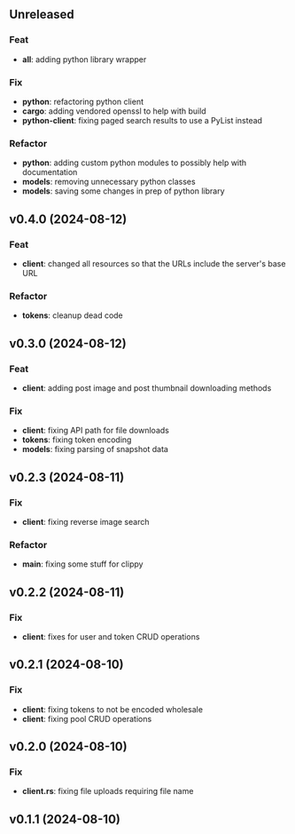 ## Unreleased

### Feat

- **all**: adding python library wrapper

### Fix

- **python**: refactoring python client
- **cargo**: adding vendored openssl to help with build
- **python-client**: fixing paged search results to use a PyList instead

### Refactor

- **python**: adding custom python modules to possibly help with documentation
- **models**: removing unnecessary python classes
- **models**: saving some changes in prep of python library

## v0.4.0 (2024-08-12)

### Feat

- **client**: changed all resources so that the URLs include the server's base URL

### Refactor

- **tokens**: cleanup dead code

## v0.3.0 (2024-08-12)

### Feat

- **client**: adding post image and post thumbnail downloading methods

### Fix

- **client**: fixing API path for file downloads
- **tokens**: fixing token encoding
- **models**: fixing parsing of snapshot data

## v0.2.3 (2024-08-11)

### Fix

- **client**: fixing reverse image search

### Refactor

- **main**: fixing some stuff for clippy

## v0.2.2 (2024-08-11)

### Fix

- **client**: fixes for user and token CRUD operations

## v0.2.1 (2024-08-10)

### Fix

- **client**: fixing tokens to not be encoded wholesale
- **client**: fixing pool CRUD operations

## v0.2.0 (2024-08-10)

### Fix

- **client.rs**: fixing file uploads requiring file name

## v0.1.1 (2024-08-10)
